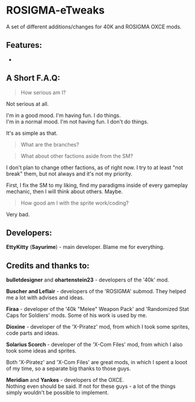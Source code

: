 # ROSIGMA-eTweaks
A set of different additions/changes for 40K and ROSIGMA OXCE mods.

## Features:
-

## A Short F.A.Q:
> How serious am I?

Not serious at all.
   
I'm in a good mood. I'm having fun. I do things.  
I'm in a normal mood. I'm not having fun. I don't do things.  

It's as simple as that.

> What are the branches?

> What about other factions aside from the SM?

I don't plan to change other factions, as of right now. I try to at least "not break" them, but not always and it's not my priority. 

First, I fix the SM to my liking, find my paradigms inside of every gameplay mechanic, then I will think about others. Maybe.

> How good am I with the sprite work/coding?

Very bad.

## Developers:
**EttyKitty** (**Sayurime**) - main developer. Blame me for everything.


## Credits and thanks to:
**bulletdesigner** and **ohartenstein23** - developers of the '40k' mod.  

**Buscher and Leflair** - developers of the 'ROSIGMA' submod. They helped me a lot with advises and ideas.  

**Firaa** - developer of the '40k "Melee" Weapon Pack' and 'Randomized Stat Caps for Soldiers' mods. Some of his work is used by me.  

**Dioxine** - developer of the 'X-Piratez' mod, from which I took some sprites, code parts and ideas.  

**Solarius Scorch** - developer of the 'X-Com Files' mod, from which I also took some ideas and sprites.  

Both 'X-Piratez' and 'X-Com Files' are great mods, in which I spent a looot of my time, so a separate big thanks to those guys.  

**Meridian** and **Yankes** - developers of the OXCE.  
Nothing even should be said. If not for these guys - a lot of the things simply wouldn't be possible to implement.  
